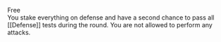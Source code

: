 Free<br>You stake everything on defense and have a second chance to pass all [[Defense]] tests during the round. You are not allowed to perform any attacks.